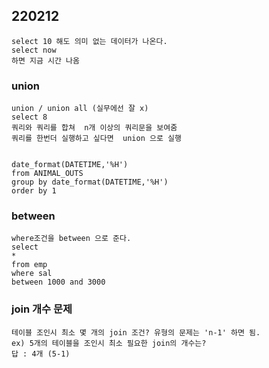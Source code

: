## 220212

    select 10 해도 의미 없는 데이터가 나온다.
    select now 
    하면 지금 시간 나옴 


### union
    union / union all (실무에선 잘 x)
    select 8
    쿼리와 쿼리를 합쳐  n개 이상의 쿼리문을 보여줌
    쿼리를 한번더 실행하고 싶다면  union 으로 실행


    date_format(DATETIME,'%H')
    from ANIMAL_OUTS
    group by date_format(DATETIME,'%H')
    order by 1


### between 

    where조건을 between 으로 준다.
    select 
    *
    from emp
    where sal 
    between 1000 and 3000



### join 개수 문제
    테이블 조인시 최소 몇 개의 join 조건? 유형의 문제는 'n-1' 하면 됨.
    ex) 5개의 테이블을 조인시 최소 필요한 join의 개수는?
    답 : 4개 (5-1)


### 